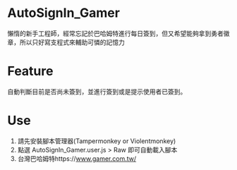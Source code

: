 # AutoSignIn_Gamer
懶惰的新手工程師，經常忘記於巴哈姆特進行每日簽到，但又希望能夠拿到勇者徽章，所以只好寫支程式來輔助可憐的記憶力

# Feature
自動判斷目前是否尚未簽到，並進行簽到或是提示使用者已簽到。

# Use
1. 請先安裝腳本管理器(Tampermonkey or Violentmonkey)
2. 點選 AutoSignIn_Gamer.user.js > Raw 即可自動載入腳本
3. 台灣巴哈姆特https://www.gamer.com.tw/
